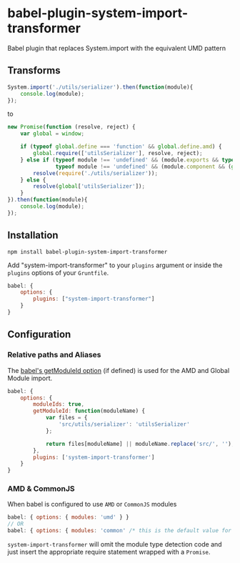 # babel-plugin-system-import-transformer
Babel plugin that replaces System.import with the equivalent UMD pattern

## Transforms

```js
System.import('./utils/serializer').then(function(module){
    console.log(module);
});
```
to
```js
new Promise(function (resolve, reject) {
    var global = window;

    if (typeof global.define === 'function' && global.define.amd) {
        global.require(['utilsSerializer'], resolve, reject);
    } else if (typeof module !== 'undefined' && (module.exports && typeof require !== 'undefined') ||
               typeof module !== 'undefined' && (module.component && (global.require && global.require.loader === 'component'))) {
        resolve(require('./utils/serializer'));
    } else {
        resolve(global['utilsSerializer']);
    }
}).then(function(module){
    console.log(module);
});
```

## Installation

`npm install babel-plugin-system-import-transformer`

Add "system-import-transformer" to your `plugins` argument or inside the `plugins` options of your `Gruntfile`.

```js
babel: {
    options: {
        plugins: ["system-import-transformer"]
    }
}
```

## Configuration

### Relative paths and Aliases

The [babel's getModuleId option](http://babeljs.io/docs/usage/options/#formatting-options) (if defined) is used for the AMD and Global Module import.

```js
babel: {
    options: {
        moduleIds: true,
        getModuleId: function(moduleName) {
            var files = {
                'src/utils/serializer': 'utilsSerializer'
            };

            return files[moduleName] || moduleName.replace('src/', '');
        },
        plugins: ['system-import-transformer']
    }
}
```

### AMD & CommonJS

When babel is configured to use `AMD` or `CommonJS` modules
```js
babel: { options: { modules: 'umd' } }
// OR
babel: { options: { modules: 'common' /* this is the default value for babel */ } }
```
`system-import-transformer` will omit the module type detection code and just insert the appropriate require statement wrapped with a `Promise`.
